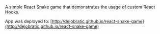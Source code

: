 A simple React Snake game that demonstrates the usage of custom React Hooks.

App was deployed to: [http://dejobratic.github.io/react-snake-game](http://dejobratic.github.io/react-snake-game)